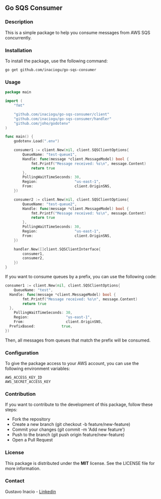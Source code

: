 ## Go SQS Consumer

### Description
This is a simple package to help you consume messages from AWS SQS concurrently.

### Installation
To install the package, use the following command:

``````shell
go get github.com/inaciogu/go-sqs-consumer
``````

### Usage

``````go
package main

import (
	"fmt"

	"github.com/inaciogu/go-sqs-consumer/client"
	"github.com/inaciogu/go-sqs-consumer/handler"
	"github.com/joho/godotenv"
)

func main() {
	godotenv.Load(".env")

	consumer1 := client.New(nil, client.SQSClientOptions{
		QueueName: "test-queue1",
		Handle: func(message *client.MessageModel) bool {
			fmt.Printf("Message received: %s\n", message.Content)
			return true
		},
		PollingWaitTimeSeconds: 30,
		Region:                 "us-east-1",
		From:                   client.OriginSNS,
	})

	consumer2 := client.New(nil, client.SQSClientOptions{
		QueueName: "test-queue2",
		Handle: func(message *client.MessageModel) bool {
			fmt.Printf("Message received: %s\n", message.Content)
			return true
		},
		PollingWaitTimeSeconds: 30,
		Region:                 "us-east-1",
		From:                   client.OriginSNS,
	})

	handler.New([]client.SQSClientInterface{
		consumer1,
		consumer2,
	})
}
``````
If you want to consume queues by a prefix, you can use the following code:

``````go
consumer1 := client.New(nil, client.SQSClientOptions{
	QueueName: "test",
  Handle: func(message *client.MessageModel) bool {
		fmt.Printf("Message received: %s\n", message.Content)
		return true
  },
	PollingWaitTimeSeconds: 30,
	Region:                 "us-east-1",
	From:                   client.OriginSNS,
  PrefixBased:            true,
})
``````
Then, all messages from queues that match the prefix will be consumed.

### Configuration
To give the package access to your AWS account, you can use the following environment variables:

``````shell
AWS_ACCESS_KEY_ID
AWS_SECRET_ACCESS_KEY
``````

### Contribution
If you want to contribute to the development of this package, follow these steps:

- Fork the repository
- Create a new branch (git checkout -b feature/new-feature)
- Commit your changes (git commit -m 'Add new feature')
- Push to the branch (git push origin feature/new-feature)
- Open a Pull Request

### License
This package is distributed under the **MIT** license. See the LICENSE file for more information.

### Contact
Gustavo Inacio - [Linkedin](https://linkedin.com/in/inaciogu)